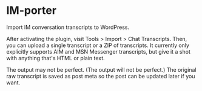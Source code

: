IM-porter
=========

Import IM conversation transcripts to WordPress.

After activating the plugin, visit Tools > Import > Chat Transcripts. Then, you can upload a single transcript or a ZIP of transcripts. It currently only explicitly supports AIM and MSN Messenger transcripts, but give it a shot with anything that's HTML or plain text.

The output may not be perfect. (The output will not be perfect.)  The original raw transcript is saved as post meta so the post can be updated later if you want.